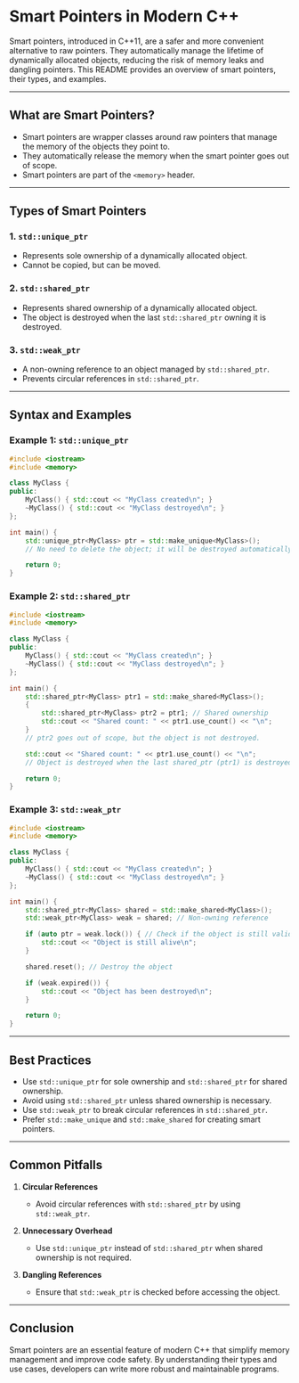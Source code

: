 # Smart Pointers in Modern C++

Smart pointers, introduced in C++11, are a safer and more convenient alternative to raw pointers. They automatically manage the lifetime of dynamically allocated objects, reducing the risk of memory leaks and dangling pointers. This README provides an overview of smart pointers, their types, and examples.

---

## What are Smart Pointers?

- Smart pointers are wrapper classes around raw pointers that manage the memory of the objects they point to.
- They automatically release the memory when the smart pointer goes out of scope.
- Smart pointers are part of the `<memory>` header.

---

## Types of Smart Pointers

### 1. `std::unique_ptr`
- Represents sole ownership of a dynamically allocated object.
- Cannot be copied, but can be moved.

### 2. `std::shared_ptr`
- Represents shared ownership of a dynamically allocated object.
- The object is destroyed when the last `std::shared_ptr` owning it is destroyed.

### 3. `std::weak_ptr`
- A non-owning reference to an object managed by `std::shared_ptr`.
- Prevents circular references in `std::shared_ptr`.

---

## Syntax and Examples

### Example 1: `std::unique_ptr`
```cpp
#include <iostream>
#include <memory>

class MyClass {
public:
    MyClass() { std::cout << "MyClass created\n"; }
    ~MyClass() { std::cout << "MyClass destroyed\n"; }
};

int main() {
    std::unique_ptr<MyClass> ptr = std::make_unique<MyClass>();
    // No need to delete the object; it will be destroyed automatically.

    return 0;
}
```

### Example 2: `std::shared_ptr`
```cpp
#include <iostream>
#include <memory>

class MyClass {
public:
    MyClass() { std::cout << "MyClass created\n"; }
    ~MyClass() { std::cout << "MyClass destroyed\n"; }
};

int main() {
    std::shared_ptr<MyClass> ptr1 = std::make_shared<MyClass>();
    {
        std::shared_ptr<MyClass> ptr2 = ptr1; // Shared ownership
        std::cout << "Shared count: " << ptr1.use_count() << "\n";
    }
    // ptr2 goes out of scope, but the object is not destroyed.

    std::cout << "Shared count: " << ptr1.use_count() << "\n";
    // Object is destroyed when the last shared_ptr (ptr1) is destroyed.

    return 0;
}
```

### Example 3: `std::weak_ptr`
```cpp
#include <iostream>
#include <memory>

class MyClass {
public:
    MyClass() { std::cout << "MyClass created\n"; }
    ~MyClass() { std::cout << "MyClass destroyed\n"; }
};

int main() {
    std::shared_ptr<MyClass> shared = std::make_shared<MyClass>();
    std::weak_ptr<MyClass> weak = shared; // Non-owning reference

    if (auto ptr = weak.lock()) { // Check if the object is still valid
        std::cout << "Object is still alive\n";
    }

    shared.reset(); // Destroy the object

    if (weak.expired()) {
        std::cout << "Object has been destroyed\n";
    }

    return 0;
}
```

---

## Best Practices

- Use `std::unique_ptr` for sole ownership and `std::shared_ptr` for shared ownership.
- Avoid using `std::shared_ptr` unless shared ownership is necessary.
- Use `std::weak_ptr` to break circular references in `std::shared_ptr`.
- Prefer `std::make_unique` and `std::make_shared` for creating smart pointers.

---

## Common Pitfalls

1. **Circular References**
   - Avoid circular references with `std::shared_ptr` by using `std::weak_ptr`.

2. **Unnecessary Overhead**
   - Use `std::unique_ptr` instead of `std::shared_ptr` when shared ownership is not required.

3. **Dangling References**
   - Ensure that `std::weak_ptr` is checked before accessing the object.

---

## Conclusion

Smart pointers are an essential feature of modern C++ that simplify memory management and improve code safety. By understanding their types and use cases, developers can write more robust and maintainable programs.